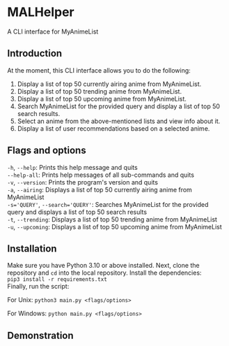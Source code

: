# MALHelper
A CLI interface for MyAnimeList

## Introduction
At the moment, this CLI interface allows you to do the following:
1. Display a list of top 50 currently airing anime from MyAnimeList.
2. Display a list of top 50 trending anime from MyAnimeList.
3. Display a list of top 50 upcoming anime from MyAnimeList.
4. Search MyAnimeList for the provided query and display a list of top 50 search results.
5. Select an anime from the above-mentioned lists and view info about it.
6. Display a list of user recommendations based on a selected anime.

## Flags and options
`-h`, `--help`: Prints this help message and quits<br />
`--help-all`: Prints help messages of all sub-commands and quits<br />
`-v`, `--version`: Prints the program's version and quits<br />
`-a`, `--airing`: Displays a list of top 50 currently airing anime from MyAnimeList<br />
`-s='QUERY'`, `--search='QUERY'`: Searches MyAnimeList for the provided query and displays a list of top 50 search results<br />
`-t`, `--trending`: Displays a list of top 50 trending anime from MyAnimeList<br />
`-u`, `--upcoming`: Displays a list of top 50 upcoming anime from MyAnimeList

## Installation 
Make sure you have Python 3.10 or above installed. Next, clone the repository and `cd` into the local repository. Install the dependencies:<br />
`pip3 install -r requirements.txt`<br />
Finally, run the script:<p>
For Unix: `python3 main.py <flags/options>`<p>
For Windows: `python main.py <flags/options>`

## Demonstration
